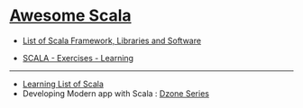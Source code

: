 # [Awesome Scala](https://github.com/lauris/awesome-scala)

* [List of Scala Framework, Libraries and Software](https://scala.libhunt.com/)

* [SCALA - Exercises - Learning](https://www.scala-exercises.org/)

---
* [Learning List of Scala](https://github.com/bwwinthehouse/learning_scala)
* Developing Modern app with Scala : [Dzone Series](https://www.javacodegeeks.com/2016/11/scala-tutorial-developing-modern-applications.html)
